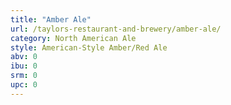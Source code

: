 ```yaml
---
title: "Amber Ale"
url: /taylors-restaurant-and-brewery/amber-ale/
category: North American Ale
style: American-Style Amber/Red Ale
abv: 0
ibu: 0
srm: 0
upc: 0
---
```



